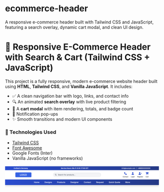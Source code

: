 # ecommerce-header
A responsive e-commerce header built with Tailwind CSS and JavaScript, featuring a search overlay, dynamic cart modal, and clean UI design.

# 🛒 Responsive E-Commerce Header with Search & Cart (Tailwind CSS + JavaScript)

This project is a fully responsive, modern e-commerce website header built using **HTML**, **Tailwind CSS**, and **Vanilla JavaScript**. It includes:

- ✅ A clean navigation bar with logo, links, and contact info
- 🔍 An animated **search overlay** with live product filtering
- 🛒 A **cart modal** with item rendering, totals, and badge count
- 🔔 Notification pop-ups
- ✨ Smooth transitions and modern UI components

### 🧰 Technologies Used

- [Tailwind CSS](https://tailwindcss.com/)
- [Font Awesome](https://fontawesome.com/)
- Google Fonts (Inter)
- Vanilla JavaScript (no frameworks)

<img src="header.png" />







